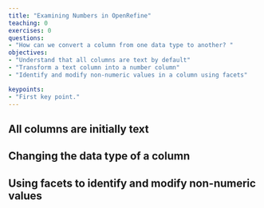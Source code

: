 ```yaml
---
title: "Examining Numbers in OpenRefine"
teaching: 0
exercises: 0
questions:
- "How can we convert a column from one data type to another? "
objectives:
- "Understand that all columns are text by default"
- "Transform a text column into a number column"
- "Identify and modify non-numeric values in a column using facets"

keypoints:
- "First key point."
---
```


## All columns are initially text
## Changing the data type of a column
## Using facets to identify and modify non-numeric values
